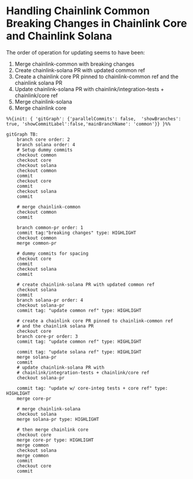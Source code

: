 # Handling Chainlink Common Breaking Changes in Chainlink Core and Chainlink Solana

The order of operation for updating seems to have been:
1. Merge chainlink-common with breaking changes
2. Create chainlink-solana PR with updated common ref
3. Create a chainlink core PR pinned to chainlink-common ref and the chainlink solana PR
3. Update chainlink-solana PR with chainlink/integration-tests + chainlink/core ref
4. Merge chainlink-solana
5. Merge chainlink core

```mermaid
%%{init: { 'gitGraph': {'parallelCommits': false,  'showBranches': true, 'showCommitLabel':false,'mainBranchName': 'common'}} }%%

gitGraph TB:
    branch core order: 2
    branch solana order: 4
    # Setup dummy commits
    checkout common
    checkout core
    checkout solana
    checkout common
    commit
    checkout core
    commit
    checkout solana
    commit

    # merge chainlink-common
    checkout common
    commit

    branch common-pr order: 1
    commit tag:"breaking changes" type: HIGHLIGHT
    checkout common
    merge common-pr

    # dummy commits for spacing
    checkout core
    commit
    checkout solana
    commit

    # create chainlink-solana PR with updated common ref
    checkout solana
    commit
    branch solana-pr order: 4
    checkout solana-pr
    commit tag: "update common ref" type: HIGHLIGHT

    # create a chainlink core PR pinned to chainlink-common ref
    # and the chainlink solana PR
    checkout core
    branch core-pr order: 3
    commit tag: "update common ref" type: HIGHLIGHT
    
    commit tag: "update solana ref" type: HIGHLIGHT
    merge solana-pr
    commit
    # update chainlink-solana PR with 
    # chainlink/integration-tests + chainlink/core ref
    checkout solana-pr
    
    commit tag: "update w/ core-integ tests + core ref" type: HIGHLIGHT
    merge core-pr

    # merge chainlink-solana
    checkout solana
    merge solana-pr type: HIGHLIGHT

    # then merge chainlink core
    checkout core
    merge core-pr type: HIGHLIGHT
    merge common
    checkout solana
    merge common
    commit
    checkout core
    commit
``` 
